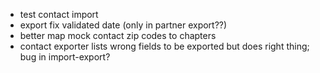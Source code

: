  - test contact import
 - export fix validated date (only in partner export??)
 - better map mock contact zip codes to chapters
 - contact exporter lists wrong fields to be exported but does right thing; bug in import-export?
